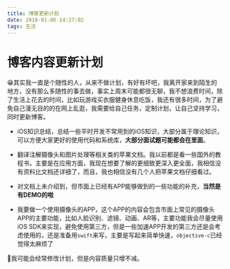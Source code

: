 ```yaml
---
title: 博客更新计划
date: 2018-01-06 14:27:02
tags: 生活
---
```


# 博客内容更新计划

😁其实我一直是个随性的人，从来不做计划，有好有坏吧，我离开家来到陌生的地方，没有那么多随性的事去做，事实上周末可能都很无聊，我不想浪费时间，除了生活上花去的时间，比如玩游戏买衣服健身休息吃饭，我还有很多时间，为了避免自己漫无目的的在网上乱逛，我需要给自己任务，定制计划，让自己坚持学习，同时更新博客。

* iOS知识总结，总结一些平时开发不常用到的iOS知识，大部分属于理论知识，可以方便大家更好的使用代码和系统库，**大部分面试题可能都会在里面**。

* 翻译注解摄像头和图片处理等相关类的苹果文档。我以前都是看一些国外的教程书，主要是在应用方面，我现在想要了解的更细致更深入更全面，我相信没有资料比文档还详细了，而且，我也相信没有几个人把苹果文档仔细看过。

* 对文档上未介绍到，但市面上已经有APP能够做到的一些功能的补充，**当然是有DEMO的啦**

* 我要做一个使用摄像头的APP，这个APP的内容会包含市面上常见的摄像头APP的主要功能，比如人脸识别、滤镜、动画、AR等，主要功能我会尽量使用iOS SDK来实现，避免使用第三方，但是一些加速APP开发的第三方还是会考虑使用的，还是准备用`swift`来写，主要是写起来简单快速，`objective-c`已经觉得太麻烦了

🤔我可能会经常修改计划，但是内容质量只增不减。